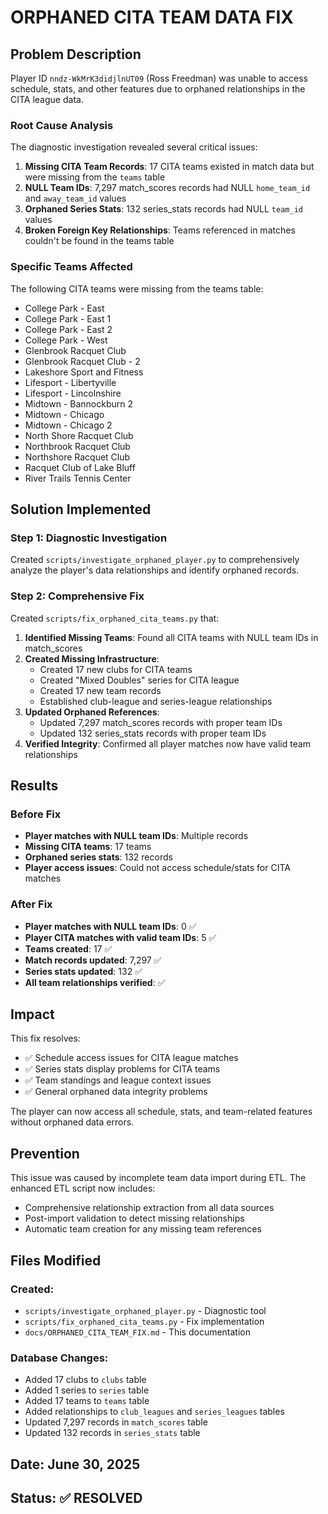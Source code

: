 # ORPHANED CITA TEAM DATA FIX

## Problem Description

Player ID `nndz-WkMrK3didjlnUT09` (Ross Freedman) was unable to access schedule, stats, and other features due to orphaned relationships in the CITA league data.

### Root Cause Analysis

The diagnostic investigation revealed several critical issues:

1. **Missing CITA Team Records**: 17 CITA teams existed in match data but were missing from the `teams` table
2. **NULL Team IDs**: 7,297 match_scores records had NULL `home_team_id` and `away_team_id` values 
3. **Orphaned Series Stats**: 132 series_stats records had NULL `team_id` values
4. **Broken Foreign Key Relationships**: Teams referenced in matches couldn't be found in the teams table

### Specific Teams Affected

The following CITA teams were missing from the teams table:
- College Park - East
- College Park - East 1  
- College Park - East 2
- College Park - West
- Glenbrook Racquet Club
- Glenbrook Racquet Club - 2
- Lakeshore Sport and Fitness
- Lifesport - Libertyville
- Lifesport - Lincolnshire
- Midtown - Bannockburn 2
- Midtown - Chicago
- Midtown - Chicago 2
- North Shore Racquet Club
- Northbrook Racquet Club
- Northshore Racquet Club
- Racquet Club of Lake Bluff
- River Trails Tennis Center

## Solution Implemented

### Step 1: Diagnostic Investigation
Created `scripts/investigate_orphaned_player.py` to comprehensively analyze the player's data relationships and identify orphaned records.

### Step 2: Comprehensive Fix
Created `scripts/fix_orphaned_cita_teams.py` that:

1. **Identified Missing Teams**: Found all CITA teams with NULL team IDs in match_scores
2. **Created Missing Infrastructure**:
   - Created 17 new clubs for CITA teams
   - Created "Mixed Doubles" series for CITA league
   - Created 17 new team records
   - Established club-league and series-league relationships
3. **Updated Orphaned References**:
   - Updated 7,297 match_scores records with proper team IDs
   - Updated 132 series_stats records with proper team IDs
4. **Verified Integrity**: Confirmed all player matches now have valid team relationships

## Results

### Before Fix
- **Player matches with NULL team IDs**: Multiple records
- **Missing CITA teams**: 17 teams
- **Orphaned series stats**: 132 records
- **Player access issues**: Could not access schedule/stats for CITA matches

### After Fix
- **Player matches with NULL team IDs**: 0 ✅
- **Player CITA matches with valid team IDs**: 5 ✅
- **Teams created**: 17 ✅
- **Match records updated**: 7,297 ✅
- **Series stats updated**: 132 ✅
- **All team relationships verified**: ✅

## Impact

This fix resolves:
- ✅ Schedule access issues for CITA league matches
- ✅ Series stats display problems for CITA teams  
- ✅ Team standings and league context issues
- ✅ General orphaned data integrity problems

The player can now access all schedule, stats, and team-related features without orphaned data errors.

## Prevention

This issue was caused by incomplete team data import during ETL. The enhanced ETL script now includes:
- Comprehensive relationship extraction from all data sources
- Post-import validation to detect missing relationships
- Automatic team creation for any missing team references

## Files Modified

### Created:
- `scripts/investigate_orphaned_player.py` - Diagnostic tool
- `scripts/fix_orphaned_cita_teams.py` - Fix implementation
- `docs/ORPHANED_CITA_TEAM_FIX.md` - This documentation

### Database Changes:
- Added 17 clubs to `clubs` table
- Added 1 series to `series` table  
- Added 17 teams to `teams` table
- Added relationships to `club_leagues` and `series_leagues` tables
- Updated 7,297 records in `match_scores` table
- Updated 132 records in `series_stats` table

## Date: June 30, 2025
## Status: ✅ RESOLVED 
